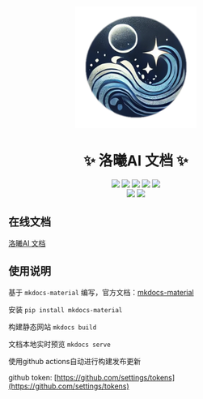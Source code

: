<div align="center">
  <a href="#">
    <img src="https://raw.githubusercontent.com/Ikaros-521/LX_AI_Docs/refs/heads/main/ui/logo.png" width="240" height="240" alt="点我跳转文档">
  </a>
</div>

<div align="center">

# ✨ 洛曦AI 文档  ✨

[![][python]][python]
[![][github-release-shield]][github-release-link]
[![][github-stars-shield]][github-stars-link]
[![][github-forks-shield]][github-forks-link]
[![][github-issues-shield]][github-issues-link]  
[![][github-contributors-shield]][github-contributors-link]
[![][github-license-shield]][github-license-link]

</div>

## 在线文档

[洛曦AI 文档](https://ikaros-521.github.io/LX_AI_Docs/site/)

## 使用说明

基于 `mkdocs-material` 编写，官方文档：[mkdocs-material](https://squidfunk.github.io/mkdocs-material/getting-started/)  
    
安装 `pip install mkdocs-material`  

构建静态网站 `mkdocs build`  

文档本地实时预览 `mkdocs serve`  

使用github actions自动进行构建发布更新  

github token: [https://github.com/settings/tokens](https://github.com/settings/tokens)




[python]: https://img.shields.io/badge/python-3.10+-blue.svg?labelColor=black
[back-to-top]: https://img.shields.io/badge/-BACK_TO_TOP-black?style=flat-square
[github-action-release-link]: https://github.com/actions/workflows/Ikaros-521/LX_AI_Docs/release.yml
[github-action-release-shield]: https://img.shields.io/github/actions/workflow/status/Ikaros-521/LX_AI_Docs/release.yml?label=release&labelColor=black&logo=githubactions&logoColor=white&style=flat-square
[github-action-test-link]: https://github.com/actions/workflows/Ikaros-521/LX_AI_Docs/test.yml
[github-action-test-shield]: https://img.shields.io/github/actions/workflow/status/Ikaros-521/LX_AI_Docs/test.yml?label=test&labelColor=black&logo=githubactions&logoColor=white&style=flat-square
[github-codespace-link]: https://codespaces.new/Ikaros-521/LX_AI_Docs
[github-codespace-shield]: https://github.com/codespaces/badge.svg
[github-contributors-link]: https://github.com/Ikaros-521/LX_AI_Docs/graphs/contributors
[github-contributors-shield]: https://img.shields.io/github/contributors/Ikaros-521/LX_AI_Docs?color=c4f042&labelColor=black&style=flat-square
[github-forks-link]: https://github.com/Ikaros-521/LX_AI_Docs/network/members
[github-forks-shield]: https://img.shields.io/github/forks/Ikaros-521/LX_AI_Docs?color=8ae8ff&labelColor=black&style=flat-square
[github-issues-link]: https://github.com/Ikaros-521/LX_AI_Docs/issues
[github-issues-shield]: https://img.shields.io/github/issues/Ikaros-521/LX_AI_Docs?color=ff80eb&labelColor=black&style=flat-square
[github-license-link]: https://github.com/Ikaros-521/LX_AI_Docs/blob/main/LICENSE
[github-license-shield]: https://img.shields.io/github/license/Ikaros-521/LX_AI_Docs?color=white&labelColor=black&style=flat-square
[github-release-link]: https://github.com/Ikaros-521/LX_AI_Docs/releases
[github-release-shield]: https://img.shields.io/github/v/release/Ikaros-521/LX_AI_Docs?color=369eff&labelColor=black&logo=github&style=flat-square
[github-releasedate-link]: https://github.com/Ikaros-521/LX_AI_Docs/releases
[github-releasedate-shield]: https://img.shields.io/github/release-date/Ikaros-521/LX_AI_Docs?labelColor=black&style=flat-square
[github-stars-link]: https://github.com/Ikaros-521/LX_AI_Docs/network/stargazers
[github-stars-shield]: https://img.shields.io/github/stars/Ikaros-521/LX_AI_Docs?color=ffcb47&labelColor=black&style=flat-square
[pr-welcome-link]: https://github.com/Ikaros-521/LX_AI_Docs/pulls
[pr-welcome-shield]: https://img.shields.io/badge/%F0%9F%A4%AF%20PR%20WELCOME-%E2%86%92-ffcb47?labelColor=black&style=for-the-badge
[profile-link]: https://github.com/LuoXi-Project

